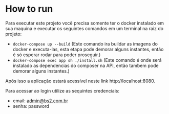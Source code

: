 # How to run
Para executar este projeto você precisa somente ter o docker instalado em sua maquina e executar os seguintes comandos em um terminal na raiz do projeto:

- ``` docker-compose up --build ``` (Este comando ira buildar as imagens do docker e executa-las, esta etapa pode demorar alguns instantes, então é só esperar rodar para poder proseguir.)
- ``` docker-compose exec app sh ./install.sh ``` (Este comando é onde será instalado as dependencias do composer na API, então tambem pode demorar alguns instantes.)

Após isso a aplicação estará acessível neste link http://localhost:8080.

Para acessar ao login utilize as sequintes credenciais:

- email: admin@bs2.com.br
- senha: password